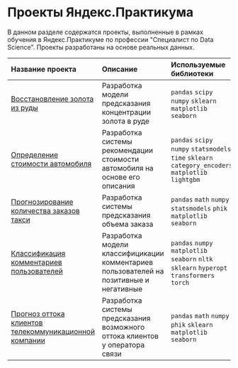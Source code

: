 # Проекты Яндекс.Практикума

В данном разделе содержатся проекты, выполненные в рамках обучения в Яндекс.Практикуме по профессии "Специалист по Data Science". Проекты разработаны на основе реальных данных.


| Название проекта | Описание | Используемые библиотеки | Спринт |
| :---------------------- | :---------------------- | :---------------------- | :---------------------- |
| [Восстановление золота из руды](recovery-of-gold-from-ore) | Разработка модели предсказания концентрации золота в руде | `pandas` `scipy` `numpy` `sklearn`  `matplotlib` `seaborn` | *Сборный проект №2* |
| [Определение стоимости автомобиля](car-cost-predict) | Разработка системы рекомендации стоимости автомобиля на основе его описания | `pandas` `scipy` `numpy` `statsmodels` `time` `sklearn` `category_encoders` `matplotlib` `lightgbm` | *Численные методы* |
| [Прогнозирование количества заказов такси](taxi-orders-prediction) | Разработка системы предсказания объема заказа | `pandas` `math` `numpy` `statsmodels` `phik` `matplotlib` `seaborn` | *Временные ряды* |
| [Классификация комментариев пользователей](users-comments-classification) | Разработка модели классифицикации комментариев пользователей на позитивные и негативные | `pandas` `numpy` `matplotlib` `seaborn` `nltk` `sklearn` `hyperopt` `transformers` `torch` | *Машинное обучение для текстов* |
| [Прогноз оттока клиентов телекоммуникационной компании](final-project) | Разработка системы предсказания возможного оттока клиентов у оператора связи | `pandas` `math` `numpy` `phik` `sklearn` `matplotlib` `seaborn` | *Финальный проект* |

